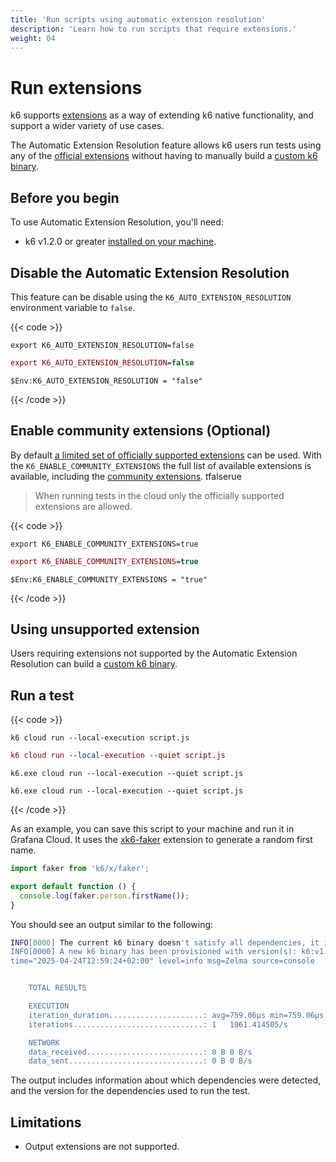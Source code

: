 ```yaml
---
title: 'Run scripts using automatic extension resolution'
description: 'Learn how to run scripts that require extensions.'
weight: 04
---
```


# Run extensions

k6 supports [extensions](https://grafana.com/docs/k6/<K6_VERSION>/extensions/) as a way of extending k6 native functionality, and support a wider variety of use cases.

The Automatic Extension Resolution feature allows k6 users run tests using any of the [official extensions](https://grafana.com/docs/grafana-cloud/testing/k6/author-run/use-k6-extensions/#supported-extensions-in-grafana-cloud) without having to manually build a [custom k6 binary](https://grafana.com/docs/k6/<K6_VERSION>/extensions/#xk6-makes-custom-binaries).


## Before you begin

To use Automatic Extension Resolution, you'll need:

- k6 v1.2.0 or greater [installed on your machine](https://grafana.com/docs/k6/latest/set-up/install-k6/).

## Disable the Automatic Extension Resolution

This feature can be disable using the `K6_AUTO_EXTENSION_RESOLUTION` environment variable to `false`.

{{< code >}}

```linux
export K6_AUTO_EXTENSION_RESOLUTION=false
```

```mac
export K6_AUTO_EXTENSION_RESOLUTION=false
```

```windows-powershell
$Env:K6_AUTO_EXTENSION_RESOLUTION = "false"

```
{{< /code >}}

## Enable community extensions (Optional)

By default [a limited set of officially supported extensions](https://grafana.com/docs/grafana-cloud/testing/k6/author-run/use-k6-extensions/#supported-extensions-in-grafana-cloud) can be used. With the `K6_ENABLE_COMMUNITY_EXTENSIONS` the full list of available extensions is available, including the [community extensions](https://grafana.com/docs/k6/latest/extensions/explore/#community-extensions).
tfalserue
> When running tests in the cloud only the officially supported extensions are allowed.

{{< code >}}

```linux
export K6_ENABLE_COMMUNITY_EXTENSIONS=true
```

```mac
export K6_ENABLE_COMMUNITY_EXTENSIONS=true
```

```windows-powershell
$Env:K6_ENABLE_COMMUNITY_EXTENSIONS = "true"

```
{{< /code >}}

## Using unsupported extension

Users requiring extensions not supported by the Automatic Extension Resolution can build a [custom k6 binary](https://grafana.com/docs/k6/<K6_VERSION>/extensions/#xk6-makes-custom-binaries).

## Run a test

{{< code >}}

```linux
k6 cloud run --local-execution script.js
```

```mac
k6 cloud run --local-execution --quiet script.js
```

```windows-powershell
k6.exe cloud run --local-execution --quiet script.js
```

```windows
k6.exe cloud run --local-execution --quiet script.js
```

{{< /code >}}

As an example, you can save this script to your machine and run it in Grafana Cloud. It uses the [xk6-faker](https://github.com/grafana/xk6-faker) extension to generate a random first name.

<!-- md-k6:skip -->

```javascript
import faker from 'k6/x/faker';

export default function () {
  console.log(faker.person.firstName());
}
```

You should see an output similar to the following:

```sh
INFO[0000] The current k6 binary doesn't satisfy all dependencies, it is required to provision a custom binary.  deps="k6/x/faker*"
INFO[0000] A new k6 binary has been provisioned with version(s): k6:v1.2.0 k6/x/faker:v0.4.3
time="2025-04-24T12:59:24+02:00" level=info msg=Zelma source=console


    TOTAL RESULTS

    EXECUTION
    iteration_duration.....................: avg=759.06µs min=759.06µs med=759.06µs max=759.06µs p(90)=759.06µs p(95)=759.06µs
    iterations.............................: 1   1061.414505/s

    NETWORK
    data_received..........................: 0 B 0 B/s
    data_sent..............................: 0 B 0 B/s
```

The output includes information about which dependencies were detected, and the version for the dependencies used to run the test.

## Limitations

- Output extensions are not supported.
